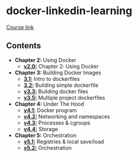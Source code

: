 # docker-linkedin-learning

[Course link](https://www.linkedin.com/learning/learning-docker-2/)

## Contents

* **Chapter 2:** Using Docker
  * [**v2.0:**](https://github.com/sebastienblanchet/docker-linkedin-learning/releases/tag/v2.0) Chapter 2: Using Docker
* **Chapter 3:** Building Docker Images
  * [**3.1:**](https://github.com/sebastienblanchet/docker-linkedin-learning/releases/tag/3.1) Intro to dockerfiles
  * [**3.2:**](https://github.com/sebastienblanchet/docker-linkedin-learning/releases/tag/3.2) Building simple dockerfile
  * [**v3.3:**](https://github.com/sebastienblanchet/docker-linkedin-learning/releases/tag/v3.3) Building docker files
  * [**v3.5:**](https://github.com/sebastienblanchet/docker-linkedin-learning/releases/tag/v3.5) Multiple project dockerfiles
* **Chapter 4:** Under The Hood
  * [**v4.1:**](https://github.com/sebastienblanchet/docker-linkedin-learning/releases/tag/v4.1) Docker program
  * [**v4.2:**](https://github.com/sebastienblanchet/docker-linkedin-learning/releases/tag/v4.2) Networking and namespaces
  * [**v4.3:**](https://github.com/sebastienblanchet/docker-linkedin-learning/releases/tag/v4.3) Processes & cgroups
  * [**v4.4:**](https://github.com/sebastienblanchet/docker-linkedin-learning/releases/tag/v4.4) Storage
* **Chapter 5:** Orchestration
  * [**v5.1:**](https://github.com/sebastienblanchet/docker-linkedin-learning/releases/tag/v5.1) Registries & local save/load
  * [**v5.2:**](https://github.com/sebastienblanchet/docker-linkedin-learning/releases/tag/v5.2) Orchestration
